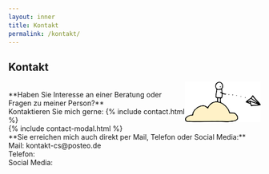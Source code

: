 ```yaml
---
layout: inner
title: Kontakt
permalink: /kontakt/
---
```

## Kontakt 
<img src="https://raw.githubusercontent.com/carolinschneider/carolinschneider.github.io/master/img/Kontakt.png" alt="" style="float:right;width:30%;">

<br>
**Haben Sie Interesse an einer Beratung oder Fragen zu meiner Person?** <br>
Kontaktieren Sie mich gerne: 
{% include contact.html %} <br>
{% include contact-modal.html %}
<br>
**Sie erreichen mich auch direkt per Mail, Telefon oder Social Media:** <br>
Mail: kontakt-cs@posteo.de <br>
Telefon: <br>
Social Media: <br>
